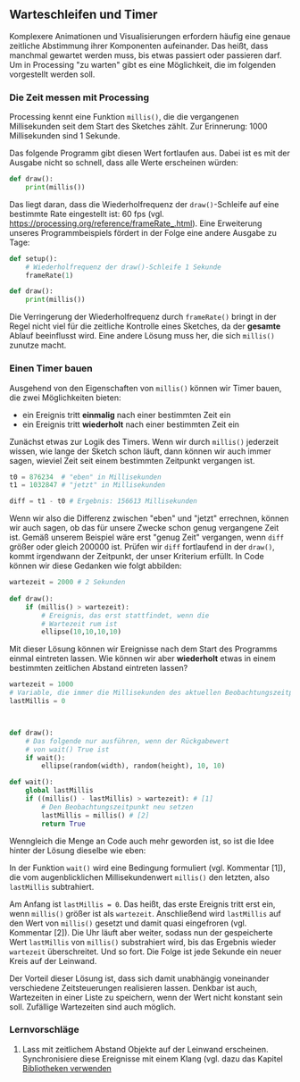 ## Warteschleifen und Timer

Komplexere Animationen und Visualisierungen erfordern häufig eine genaue zeitliche Abstimmung ihrer Komponenten aufeinander. Das heißt, dass manchmal gewartet werden muss, bis etwas passiert oder passieren darf. Um in Processing "zu warten" gibt es eine Möglichkeit, die im folgenden vorgestellt werden soll.

### Die Zeit messen mit Processing

Processing kennt eine Funktion `millis()`, die die vergangenen Millisekunden seit dem Start des Sketches zählt. Zur Erinnerung: 1000 Millisekunden sind 1 Sekunde.

Das folgende Programm gibt diesen Wert fortlaufen aus. Dabei ist es mit der Ausgabe nicht so schnell, dass alle Werte erscheinen würden:

```python
def draw():
    print(millis())
```

Das liegt daran, dass die Wiederholfrequenz der `draw()`-Schleife auf eine bestimmte Rate eingestellt ist: 60 fps (vgl. https://processing.org/reference/frameRate_.html). Eine Erweiterung unseres Programmbeispiels fördert in der Folge eine andere Ausgabe zu Tage:

```python
def setup():
    # Wiederholfrequenz der draw()-Schleife 1 Sekunde
    frameRate(1)

def draw():
    print(millis())
```

Die Verringerung der Wiederholfrequenz durch `frameRate()` bringt in der Regel nicht viel für die zeitliche Kontrolle eines Sketches, da der **gesamte** Ablauf beeinflusst wird. Eine andere Lösung muss her, die sich `millis()` zunutze macht.

### Einen Timer bauen

Ausgehend von den Eigenschaften von `millis()` können wir Timer bauen, die zwei Möglichkeiten bieten:

- ein Ereignis tritt **einmalig** nach einer bestimmten Zeit ein
- ein Ereignis tritt **wiederholt** nach einer bestimmten Zeit ein

Zunächst etwas zur Logik des Timers. Wenn wir durch `millis()` jederzeit wissen, wie lange der Sketch schon läuft, dann können wir auch immer sagen, wieviel Zeit seit einem bestimmten Zeitpunkt vergangen ist.

```python
t0 = 876234  # "eben" in Millisekunden
t1 = 1032847 # "jetzt" in Millisekunden

diff = t1 - t0 # Ergebnis: 156613 Millisekunden
```

Wenn wir also die Differenz zwischen "eben" und "jetzt" errechnen, können wir auch sagen, ob das für unsere Zwecke schon genug vergangene Zeit ist. Gemäß unserem Beispiel wäre erst "genug Zeit" vergangen, wenn `diff` größer oder gleich 200000 ist. Prüfen wir `diff` fortlaufend in der `draw()`, kommt irgendwann der Zeitpunkt, der unser Kriterium erfüllt. In Code können wir diese Gedanken wie folgt abbilden:

```python
wartezeit = 2000 # 2 Sekunden
    
def draw():
    if (millis() > wartezeit):
        # Ereignis, das erst stattfindet, wenn die 
        # Wartezeit rum ist
        ellipse(10,10,10,10)
```

Mit dieser Lösung können wir Ereignisse nach dem Start des Programms einmal eintreten lassen. Wie können wir aber **wiederholt** etwas in einem bestimmten zeitlichen Abstand eintreten lassen?

```python
wartezeit = 1000
# Variable, die immer die Millisekunden des aktuellen Beobachtungszeitpunkts speichert
lastMillis = 0



def draw():
    # Das folgende nur ausführen, wenn der Rückgabewert
    # von wait() True ist
    if wait():
        ellipse(random(width), random(height), 10, 10)

def wait():
    global lastMillis
    if ((millis() - lastMillis) > wartezeit): # [1]
        # Den Beobachtungszeitpunkt neu setzen
        lastMillis = millis() # [2]
        return True
```

Wenngleich die Menge an Code auch mehr geworden ist, so ist die Idee hinter der Lösung dieselbe wie eben: 

In der Funktion `wait()` wird eine Bedingung formuliert (vgl. Kommentar [1]), die vom augenblicklichen Millisekundenwert `millis()` den letzten, also `lastMillis` subtrahiert. 

Am Anfang ist `lastMillis = 0`. Das heißt, das erste Ereignis tritt erst ein, wenn `millis()` größer ist als `wartezeit`. Anschließend wird `lastMillis` auf den Wert von `millis()` gesetzt und damit quasi eingefroren (vgl. Kommentar [2]). Die Uhr läuft aber weiter, sodass nun der gespeicherte Wert `lastMillis` von `millis()` substrahiert wird, bis das Ergebnis wieder `wartezeit` überschreitet. Und so fort. Die Folge ist jede Sekunde ein neuer Kreis auf der Leinwand.

Der Vorteil dieser Lösung ist, dass sich damit unabhängig voneinander verschiedene Zeitsteuerungen realisieren lassen. Denkbar ist auch, Wartezeiten in einer Liste zu speichern, wenn der Wert nicht konstant sein soll. Zufällige Wartezeiten sind auch möglich.

### Lernvorschläge

1. Lass mit zeitlichem Abstand Objekte auf der Leinwand erscheinen. Synchronisiere diese Ereignisse mit einem Klang (vgl. dazu das Kapitel [Bibliotheken verwenden](./Themen/)